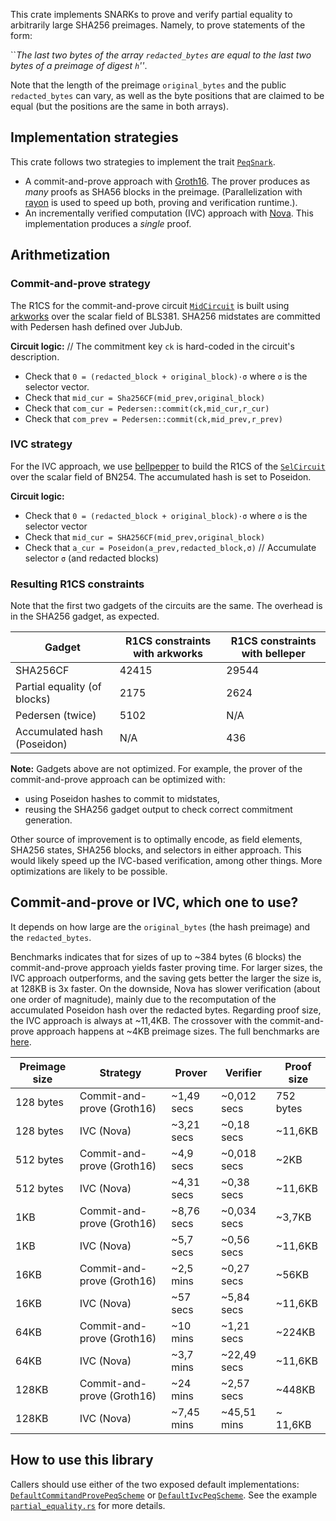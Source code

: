 
This crate implements SNARKs to prove and verify partial equality to arbitrarily large SHA256 preimages. Namely, to prove statements of the form:

``_The last two bytes of the array `redacted_bytes` are equal to the last two bytes of a preimage of digest `h`''_.

Note that the length of the preimage `original_bytes` and the public `redacted_bytes` can vary, as well as the byte positions that are claimed to be equal (but the positions are the same in both arrays).

## Implementation strategies

This crate follows two strategies to implement the trait [`PeqSnark`](./src/lib.rs#l28).

- A commit-and-prove approach with [Groth16](https://eprint.iacr.org/2016/260). The prover produces as _many_ proofs as SHA56 blocks in the preimage. (Parallelization with [rayon](https://docs.rs/rayon/latest/rayon/) is used to speed up both, proving and verification runtime.).
- An incrementally verified computation (IVC) approach with [Nova](https://eprint.iacr.org/2021/370). This implementation produces a _single_ proof. 

## Arithmetization

### Commit-and-prove strategy
The R1CS for the commit-and-prove circuit [`MidCircuit`](./src/cp/circuit.rs#L187) is built using [arkworks](https://github.com/arkworks-rs) over the scalar field of BLS381. SHA256 midstates are committed with Pedersen hash defined over JubJub. 

**Circuit logic:** // The commitment key `ck` is hard-coded in the circuit's description.
 
* Check that `0 = (redacted_block + original_block)·σ` where `σ` is the selector vector. 
* Check that `mid_cur = Sha256CF(mid_prev,original_block)`
* Check that `com_cur = Pedersen::commit(ck,mid_cur,r_cur)`  
* Check that `com_prev = Pedersen::commit(ck,mid_prev,r_prev)`

### IVC strategy
For the IVC approach, we use [bellpepper](https://github.com/argumentcomputer/bellpepper) to build the R1CS of the [`SelCircuit`](./src/ivc/nova/circuit.rs#L17) over the scalar field of BN254. The accumulated hash is set to Poseidon.

**Circuit logic:**

* Check that `0 = (redacted_block + original_block)·σ` where `σ` is the selector vector
* Check that `mid_cur = SHA256CF(mid_prev,original_block)`
* Check that `a_cur = Poseidon(a_prev,redacted_block,σ)` // Accumulate selector `σ` (and redacted blocks)

### Resulting R1CS constraints
Note that the first two gadgets of the circuits are the same. The overhead is in the SHA256 gadget, as expected.

Gadget | R1CS constraints with arkworks| R1CS constraints with belleper
|----- | ---------------- | -------- 
| SHA256CF | 42415 | 29544
| Partial equality (of blocks) | 2175 | 2624
| Pedersen (twice) | 5102 | N/A
| Accumulated hash (Poseidon)| N/A | 436

**Note:** Gadgets above are not optimized. For example, the prover of the commit-and-prove approach can be optimized with: 
- using Poseidon hashes to commit to midstates, 
- reusing the SHA256 gadget output to check correct commitment generation.

Other source of improvement is to optimally encode, as field elements, SHA256 states, SHA256 blocks, and selectors in either approach. This would likely speed up the IVC-based verification, among other things. More optimizations are likely to be possible.

## Commit-and-prove or IVC, which one to use?
It depends on how large are the `original_bytes` (the hash preimage) and the `redacted_bytes`. 

Benchmarks indicates that for sizes of up to ~384 bytes (6 blocks) the commit-and-prove approach yields faster proving time. For larger sizes, the IVC approach outperforms, and the saving gets better the larger the size is, at 128KB is 3x faster. On the downside, Nova has slower verification (about one order of magnitude), mainly due to the recomputation of the accumulated Poseidon hash over the redacted bytes. Regarding proof size, the IVC approach is always at ~11,4KB. The crossover with the commit-and-prove approach happens at ~4KB preimage sizes. The full benchmarks are [here](../txredaction-snark/benches/128KB.csv).

| Preimage size | Strategy | Prover | Verifier | Proof size
| --- | ----- | -----------------| ---------------- | ----- |
| 128 bytes | Commit-and-prove (Groth16) |~1,49 secs |~0,012 secs | 752 bytes
| 128 bytes | IVC (Nova) | ~3,21 secs | ~0,18 secs | ~11,6KB
| 512 bytes | Commit-and-prove (Groth16) | ~4,9 secs | ~0,018 secs | ~2KB 
| 512 bytes | IVC (Nova) | ~4,31 secs | ~0,38 secs | ~11,6KB
| 1KB | Commit-and-prove (Groth16) | ~8,76 secs |~0,034 secs | ~3,7KB 
| 1KB | IVC (Nova) | ~5,7 secs | ~0,56 secs | ~11,6KB
| 16KB | Commit-and-prove (Groth16) | ~2,5 mins |~0,27 secs | ~56KB 
| 16KB | IVC (Nova) | ~57 secs | ~5,84 secs | ~11,6KB 
| 64KB | Commit-and-prove (Groth16) | ~10 mins | ~1,21 secs | ~224KB 
| 64KB | IVC (Nova) | ~3,7 mins | ~22,49 secs | ~11,6KB
| 128KB | Commit-and-prove (Groth16) | ~24 mins | ~2,57 secs | ~448KB 
| 128KB | IVC (Nova) | ~7,45 mins | ~45,51 mins | ~ 11,6KB

## How to use this library

Callers should use either of the two exposed default implementations: [`DefaultCommitandProvePeqScheme`](./src/lib.rs#L11) or [`DefaultIvcPeqScheme`](./src/lib.rs#L18). See the example [`partial_equality.rs`](./examples/partial_equality.rs) for more details.

